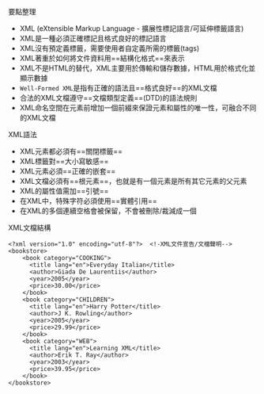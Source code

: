 要點整理
- XML (eXtensible Markup Language - 擴展性標記語言/可延伸標籤語言)
- XML是一種必須正確標記且格式良好的標記語言
- XML沒有預定義標籤，需要使用者自定義所需的標籤(tags)
- XML著重於如何將文件資料用==結構化格式==來表示
- XML不是HTML的替代，XML主要用於傳輸和儲存數據，HTML用於格式化並顯示數據
- `Well-Formed XML`是指有正確的語法且==格式良好==的XML文檔
- 合法的XML文檔遵守==文檔類型定義==(DTD)的語法規則
- XML命名空間在元素前增加一個前綴來保證元素和屬性的唯一性，可融合不同的XML文檔

XML語法
- XML元素都必須有==關閉標籤==
- XML標籤對==大小寫敏感==
- XML元素必須==正確的嵌套==
- XML文檔必須有==根元素==，也就是有一個元素是所有其它元素的父元素
- XML的屬性值需加==引號==
- 在XML中，特殊字符必須使用==實體引用==
- 在XML的多個連續空格會被保留，不會被刪除/裁減成一個

XML文檔結構
```
<?xml version="1.0" encoding="utf-8"?>	<!-XML文件宣告/文檔聲明-->
<bookstore>
	<book category="COOKING">
	  <title lang="en">Everyday Italian</title> 
	  <author>Giada De Laurentiis</author> 
	  <year>2005</year> 
	  <price>30.00</price> 
	</book>
	<book category="CHILDREN">
	  <title lang="en">Harry Potter</title> 
	  <author>J K. Rowling</author> 
	  <year>2005</year> 
	  <price>29.99</price> 
	</book>
	<book category="WEB">
	  <title lang="en">Learning XML</title> 
	  <author>Erik T. Ray</author> 
	  <year>2003</year> 
	  <price>39.95</price> 
	</book>
</bookstore>
```